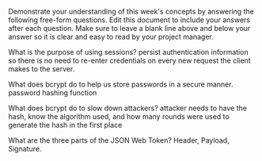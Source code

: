 Demonstrate your understanding of this week's concepts by answering the following free-form questions. Edit this document to include your answers after each question. Make sure to leave a blank line above and below your answer so it is clear and easy to read by your project manager.

What is the purpose of using sessions? persist authentication information so there is no need to re-enter credentials on every new request the client makes to the server.

What does bcrypt do to help us store passwords in a secure manner. password hashing function

What does bcrypt do to slow down attackers? attacker needs to have the hash, know the algorithm used, and how many rounds were used to generate the hash in the first place

What are the three parts of the JSON Web Token? Header, Payload, Signature.